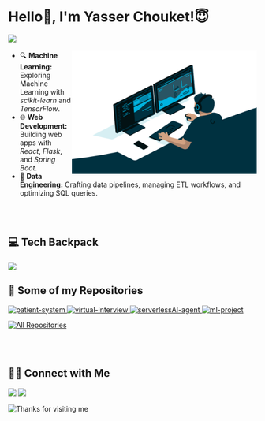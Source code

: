 <!---------------------------- Typewriter animation ----------------------------->
# Hello👋, I'm Yasser Chouket!😇
![](https://readme-typing-svg.herokuapp.com?font=Montserrat&color=3EA9F5&lines=I'm+a+Software+Engineer+💻;I'm+a+Web+Developer+🌍;I'm+a+ML+Enthusiast+🤖)


<!---------------------------- About Me ----------------------------->

<!-- <img align="right" height="250" width="375" alt="" src="https://media.giphy.com/media/SWoSkN6DxTszqIKEqv/giphy.gif" /> -->
<img align="right" alt="GIF" src="https://raw.githubusercontent.com/DevrajDC/DevrajDC/main/developer.gif" height="250" width="375" />

- 🔍 <strong>Machine Learning:</strong> Exploring Machine Learning with <em>scikit-learn</em> and <em>TensorFlow</em>.<br>
- 🌐 <strong>Web Development:</strong> Building web apps with <em>React</em>, <em>Flask</em>, and <em>Spring Boot</em>.<br>
- 🔧 <strong>Data Engineering:</strong> Crafting data pipelines, managing ETL workflows, and optimizing SQL queries.<br>
<br>
<br>


<!---------------------------- My Skills Section ----------------------------->
## 💻 Tech Backpack

<img src="https://skillicons.dev/icons?i=html,css,js,react,ts,nextjs,tailwind,bootstrap,nodejs,expressjs,php,symfony,java,spring,python,flask,mongodb,postgres,mysql,firebase,git,github,postman,cpp,cs," align="center">
<br>


<!----------------------------- Open Source Projects --------------------------->
## 🔖 Some of my Repositories

<p align="left">
  <a href="https://github.com/chouket0102/patient-system">
    <img width="278" src="https://denvercoder1-github-readme-stats.vercel.app/api/pin/?username=chouket0102&repo=patient-system&theme=react&bg_color=20232a&title_color=61D9FA&icon_color=F8D866&hide_border=true&show_icons=true" alt="patient-system">
  </a>
  <a href="https://github.com/chouket0102/virtual-interview">
    <img width="278" src="https://denvercoder1-github-readme-stats.vercel.app/api/pin/?username=chouket0102&repo=virtual-interview&theme=react&bg_color=20232a&title_color=61D9FA&icon_color=F8D866&hide_border=true&show_icons=true" alt="virtual-interview">
  </a>
  <a href="https://github.com/chouket0102/serverlessAI-agent">
    <img width="278" src="https://denvercoder1-github-readme-stats.vercel.app/api/pin/?username=chouket0102&repo=serverlessAI-agent&theme=react&bg_color=20232a&title_color=61D9FA&icon_color=F8D866&hide_border=true&show_icons=true" alt="serverlessAI-agent">
  </a>
  <a href="https://github.com/chouket0102/ml-project">
    <img width="278" src="https://denvercoder1-github-readme-stats.vercel.app/api/pin/?username=chouket0102&repo=ml-project&theme=react&bg_color=20232a&title_color=61D9FA&icon_color=F8D866&hide_border=true&show_icons=true" alt="ml-project">
  </a>
</p>

<p align="left">
  <a href="https://github.com/chouket0102?tab=repositories"><img alt="All Repositories" title="All Repositories" src="https://custom-icon-badges.herokuapp.com/badge/-All%20Repos-2962FF?style=for-the-badge&logoColor=white&logo=repo"/></a>
</p>
<br>
<br>


<!--------------------------------- Social Links --------------------------------->
## 🤝🏻 Connect with Me

<p align="left">
<a href="yasserchouket2101@gmail.com" style="text-decoration:none">
  <img height="30" src = "https://img.shields.io/badge/gmail-c14438?&style=for-the-badge&logo=gmail&logoColor=white">
</a>
<a href="https://www.linkedin.com/in/yasser-chouket-9b15b8285/" style="text-decoration:none">
  <img height="30" src="https://img.shields.io/badge/linkedin-blue.svg?&style=for-the-badge&logo=linkedin&logoColor=white" />
</a>

</p>


<!---------------------------------  Marquee Animation  ------------------------>
<img height="100" alt="Thanks for visiting me" width="100%" src="https://raw.githubusercontent.com/BrunnerLivio/brunnerlivio/master/images/marquee.svg" />
